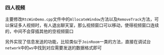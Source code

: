 ### 四人视频

主要修改`RtcWinDemo.cpp`文件中的`AllocateWindow`方法以及`RemoveTrack`方法，可以保证多人视频时，有人退出聊天室，那么视频窗口可以移动，使得视频窗口连续的，中间不会穿插其他的空视频窗口

另外实现了信息发送的功能，比较类似于`JoinRoom`一类的方法，直接在调试台`network`中的`ws`中找到对应需要发送的数据格式即可

